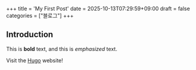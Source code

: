 +++
title = 'My First Post'
date = 2025-10-13T07:29:59+09:00
draft = false
categories = ["블로그"]
+++
## Introduction

This is **bold** text, and this is *emphasized* text.

Visit the [Hugo](https://gohugo.io) website!

<script src="https://giscus.app/client.js"
        data-repo="[ENTER REPO HERE]"
        data-repo-id="[ENTER REPO ID HERE]"
        data-category="[ENTER CATEGORY NAME HERE]"
        data-category-id="[ENTER CATEGORY ID HERE]"
        data-mapping="og:title"
        data-strict="0"
        data-reactions-enabled="1"
        data-emit-metadata="0"
        data-input-position="bottom"
        data-theme="preferred_color_scheme"
        data-lang="ko"
        crossorigin="anonymous"
        async>
</script>